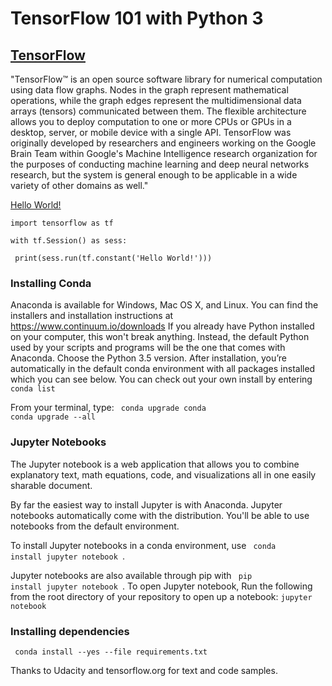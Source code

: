 # TensorFlow 101 with Python 3

## <a href=https://www.tensorflow.org/>TensorFlow</a>
"TensorFlow™ is an open source software library for numerical computation using data flow graphs. Nodes in the graph represent mathematical operations, while the graph edges represent the multidimensional data arrays (tensors) communicated between them. The flexible architecture allows you to deploy computation to one or more CPUs or GPUs in a desktop, server, or mobile device with a single API. TensorFlow was originally developed by researchers and engineers working on the Google Brain Team within Google's Machine Intelligence research organization for the purposes of conducting machine learning and deep neural networks research, but the system is general enough to be applicable in a wide variety of other domains as well." 


<a href=https://github.com/ajaybhat/Tensorflow-101/blob/master/1.%20HelloWorld.ipynb>Hello World!</a>

<code>import tensorflow as tf</code>

<code>with tf.Session() as sess:</code>

<code>     print(sess.run(tf.constant('Hello World!')))</code>

### Installing Conda
Anaconda is available for Windows, Mac OS X, and Linux. You can find the installers and installation instructions at <a href="https://www.continuum.io/downloads" target="_blank" data-unsp-sanitized="clean">https://www.continuum.io/downloads</a>
If you already have Python installed on your computer, this won't break anything. Instead, the default Python used by your scripts and programs will be the one that comes with Anaconda. Choose the Python 3.5 version. After installation, you’re automatically in the default conda environment with all packages installed which you can see below. You can check out your own install by entering <code> conda list </code>

From your terminal, type: 
<code> conda upgrade conda </code>
<code> conda upgrade --all </code>

### Jupyter Notebooks
The Jupyter notebook is a web application that allows you to combine explanatory text, math equations, code, and visualizations all in one easily sharable document. 

By far the easiest way to install Jupyter is with Anaconda. Jupyter notebooks automatically come with the distribution. You'll be able to use notebooks from the default environment.

To install Jupyter notebooks in a conda environment, use <code> conda install jupyter notebook </code>.

Jupyter notebooks are also available through pip with <code> pip install jupyter notebook </code>.
To open Jupyter notebook, Run the following from the root directory of your repository to open up a notebook:
<code>jupyter notebook</code>

### Installing dependencies

<code> conda install --yes --file requirements.txt</code>

Thanks to Udacity and tensorflow.org for text and code samples.
